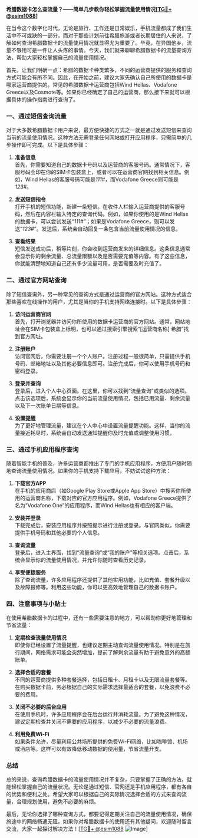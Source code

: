 **希腊数据卡怎么查流量？——简单几步教你轻松掌握流量使用情况[[TG💪+ @esim1088](https://t.me/s/esim1088)]**

在当今这个数字化时代，无论是旅行、工作还是日常娱乐，手机流量都成了我们生活中不可或缺的一部分。而对于那些计划前往希腊旅游或者长期居住的人来说，了解如何查询希腊数据卡的流量使用情况就显得尤为重要了。毕竟，在异国他乡，流量不够用可是一件让人头疼的事情。今天，我们就来聊聊希腊数据卡的流量查询方法，帮助大家轻松掌握自己的流量使用情况。

首先，让我们明确一点：希腊的数据卡种类繁多，不同的运营商提供的服务和查询方式可能会有所不同。因此，在开始之前，建议大家先确认自己所使用的数据卡是哪家运营商提供的。常见的希腊数据卡运营商包括Wind Hellas、Vodafone Greece以及Cosmote等。如果你已经确定了自己的运营商，那么接下来就可以根据具体的操作指南进行查询了。

### **一、通过短信查询流量**

对于大多数希腊数据卡用户来说，最方便快捷的方式之一就是通过发送短信来查询当前的流量使用情况。这种方法无需登录任何网站或打开应用程序，只需简单的几步操作即可完成。以下是具体步骤：

1. **准备信息**  
   首先，你需要知道自己的数据卡号码以及运营商的客服号码。通常情况下，客服号码会印在你的SIM卡包装盒上，或者可以在运营商官网找到相关信息。例如，Wind Hellas的客服号码可能是*111*#，而Vodafone Greece则可能是*123*#。

2. **发送短信指令**  
   打开手机的短信功能，新建一条短信。在收件人栏输入运营商提供的客服号码，然后在内容栏输入特定的查询代码。例如，如果你使用的是Wind Hellas的数据卡，可以尝试发送“*111*#”；如果是Vodafone Greece，则可以发送“*123*#”。发送后，系统会自动回复一条包含当前流量使用情况的信息。

3. **查看结果**  
   短信发送成功后，稍等片刻，你会收到运营商发来的详细信息。这条信息通常会显示你的剩余流量、总流量限额以及是否需要充值等内容。有了这些信息，你就能清楚地知道自己还有多少流量可用，是否需要及时充值了。

### **二、通过官方网站查询**

除了短信查询外，另一种常见的查询方式是通过运营商的官方网站。这种方式适合那些喜欢在线操作的用户，尤其是当你的手机支持网络连接时。以下是具体步骤：

1. **访问运营商官网**  
   首先，打开浏览器并访问你所使用的数据卡运营商的官方网站。通常，网站地址会在SIM卡包装盒上标明，也可以通过搜索引擎搜索“[运营商名称] 希腊”找到官方网址。

2. **注册账户**  
   访问官网后，你需要注册一个个人账户。注册过程一般很简单，只需提供手机号码、邮箱地址以及其他必要信息即可。注册完成后，你可以使用手机号码和密码登录。

3. **登录并查询**  
   登录后，进入个人中心页面。在这里，你可以找到“流量查询”或类似的选项。点击该选项后，系统会显示你的当前流量使用情况，包括已用流量、剩余流量以及下一次账单日期等信息。

4. **设置提醒**  
   为了更好地管理流量，建议在个人中心中设置流量提醒功能。这样，当你的流量接近耗尽时，系统会自动发送通知提醒你及时充值或调整使用习惯。

### **三、通过手机应用程序查询**

随着智能手机的普及，许多运营商都推出了专门的手机应用程序，方便用户随时随地查询流量使用情况。如果你的手机支持下载应用，不妨试试这种方法：

1. **下载官方APP**  
   在手机的应用商店（如Google Play Store或Apple App Store）中搜索你所使用的运营商名称，下载对应的官方应用程序。例如，Vodafone Greece提供了名为“Vodafone One”的应用程序，而Wind Hellas也有相应的客户端。

2. **安装并登录**  
   下载完成后，安装应用程序并按照提示进行注册或登录。与官网类似，你需要提供手机号码和其他必要的个人信息。

3. **查询流量**  
   登录后，进入主界面，找到“流量查询”或“我的账户”等相关选项。点击后，系统会显示你的流量使用情况，并允许你随时查看历史记录。

4. **享受便捷服务**  
   除了查询流量，许多应用程序还提供了其他实用功能，比如充值、套餐升级以及故障报修等。利用这些功能，你可以更高效地管理自己的数据卡账户。

### **四、注意事项与小贴士**

在使用希腊数据卡的过程中，还有一些需要注意的地方，可以帮助你更好地管理和节省流量：

1. **定期检查流量使用情况**  
   即使你已经设置了流量提醒，也建议定期主动查询流量使用情况。特别是在旅行期间，网络需求可能会突然增加，提前了解剩余流量有助于避免意外的高额账单。

2. **选择合适的套餐**  
   不同的运营商提供多种套餐选择，包括日租卡、月租卡以及无限流量套餐等。在购买数据卡前，务必根据自己的实际需求选择最适合的套餐，以免浪费不必要的费用。

3. **关闭不必要的后台应用**  
   在使用手机时，许多应用程序会在后台运行并消耗流量。为了避免这种情况，建议定期检查并关闭不需要的应用程序，以减少不必要的流量浪费。

4. **利用免费Wi-Fi**  
   如果条件允许，尽量利用公共场所提供的免费Wi-Fi网络，比如咖啡馆、机场或酒店等。这样可以有效降低移动数据的使用量，节省流量开支。

### **总结**

总的来说，查询希腊数据卡的流量使用情况并不复杂，只要掌握了正确的方法，就能轻松掌握自己的流量状况。无论是通过短信、官网还是手机应用程序，都有各自的优势和便利之处。希望大家可以根据自己的实际情况选择合适的方式来查询流量，合理规划使用，避免不必要的麻烦。

最后，无论你选择了哪种查询方式，都要记得定期关注自己的流量使用情况，确保旅途中的网络畅通无阻。如果你对希腊数据卡的使用还有其他疑问，欢迎随时留言交流，大家一起探讨解决方法！[[TG💪+ @esim1088](https://t.me/s/esim1088) ![Image](https://i.postimg.cc/4NQfJmqS/Snipaste-2025-05-13-00-14-12.png)]